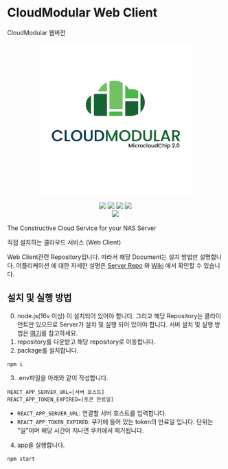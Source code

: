 # CloudModular Web Client

CloudModular 웹버전
<p align="center">
    <img width="70%" src="https://raw.githubusercontent.com/SweetCase-Cobalto/cloudmodular/main/readme-asset/title.png?token=GHSAT0AAAAAABUZRX43MQBPTOW7QM2WY5DWYVHIGLA">
</p>

<div align="center">
    <img src="https://img.shields.io/badge/JavaScript-323330?style=for-the-badge&logo=javascript&logoColor=F7DF1E">
    <img src="https://img.shields.io/badge/Node 16.x-339933?style=for-the-badge&logo=nodedotjs&logoColor=white">
    <img src="https://img.shields.io/badge/React 18.x-20232A?style=for-the-badge&logo=react&logoColor=61DAFB">
    <img src="https://img.shields.io/badge/Redux-593D88?style=for-the-badge&logo=redux&logoColor=white">
</div>

<div align="center">
    <img src="https://img.shields.io/badge/app--version-0.1.0--beta1-blue?style=for-the-badge">
</div>

The Constructive Cloud Service for your NAS Server

직접 설치하는 클라우드 서비스 (Web Client)

Web Client관련 Repository입니다. 따라서 해당 Document는 설치 방법만 설명합니다. 어플리케이션 에 대한 자세한 설명은 [Server Repo](https://github.com/SweetCase-Cobalto/cloudmodular) 와 [Wiki](https://github.com/SweetCase-Cobalto/cloudmodular/wiki) 에서 확인할 수 있습니다.

## 설치 및 실행 방법
0. node.js(16v 이상) 이 설치되어 있어야 합니다. 그리고 해당 Repository는 클라이언트만 있으므로 Server가 설치 및 실행 되어 있어야 합니다. 서버 설치 및 실행 방법은 [여기](https://github.com/SweetCase-Cobalto/cloudmodular#%EC%84%A4%EC%B9%98-%EB%B0%8F-%EC%8B%A4%ED%96%89-%EB%B0%A9%EB%B2%95%EA%B0%9C%EB%B0%9C%EC%9E%90-%EA%B8%B0%EC%A4%80)를 참고하세요.
1. repository를 다운받고 해당 repository로 이동합니다.
2. package를 설치합니다.
```bash
npm i
```
3. .env파일을 아래와 같이 작성합니다.
```
REACT_APP_SERVER_URL=[서버 호스트]
REACT_APP_TOKEN_EXPIRED=[토큰 만료일]
```
* ```REACT_APP_SERVER_URL```: 연결할 서버 호스트를 입력합니다.
* ```REACT_APP_TOKEN_EXPIRED```: 쿠키에 들어 있는 token의 만료일 입니다. 단위는 "일"이며 해당 시간이 지나면 쿠키에서 제거됩니다.
4. app을 실행합니다.
```
npm start
```
